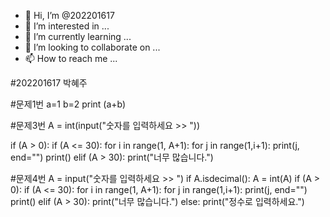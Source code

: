- 👋 Hi, I’m @202201617
- 👀 I’m interested in ...
- 🌱 I’m currently learning ...
- 💞️ I’m looking to collaborate on ...
- 📫 How to reach me ...

<!---
202201617/202201617 is a ✨ special ✨ repository because its `README.md` (this file) appears on your GitHub profile.
You can click the Preview link to take a look at your changes.
--->
#202201617 박혜주

#문제1번
a=1
b=2
print (a+b)

#문제3번
A = int(input("숫자를 입력하세요 >> "))                      

if (A > 0):
  if (A <= 30):
    for i in range(1, A+1):
      for j in range(1,i+1):
        print(j, end="")
      print()
  elif (A > 30):
    print("너무 많습니다.")

#문제4번
A = input("숫자를 입력하세요 >> ")
if A.isdecimal():
  A = int(A)
  if (A > 0):
    if (A <= 30):
      for i in range(1, A+1):
        for j in range(1,i+1):
          print(j, end="")
        print()
    elif (A > 30):
      print("너무 많습니다.")
else:
  print("정수로 입력하세요.")
